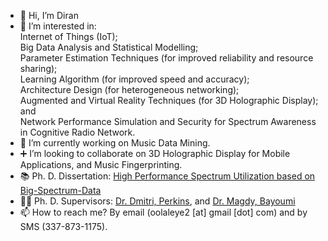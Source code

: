 - 👋 Hi, I’m Diran
- 👀 I’m interested in:\
Internet of Things (IoT);\
Big Data Analysis and Statistical Modelling;\
Parameter Estimation Techniques (for improved reliability and resource sharing);\
Learning Algorithm (for improved speed and accuracy);\
Architecture Design (for heterogeneous networking);\
Augmented and Virtual Reality Techniques (for 3D Holographic Display); and\
Network Performance Simulation and Security for Spectrum Awareness in Cognitive Radio Network.
- 🎼 I’m currently working on Music Data Mining.
- ➕ I’m looking to collaborate on 3D Holographic Display for Mobile Applications, and Music Fingerprinting.
- 📚 Ph. D. Dissertation: [High Performance Spectrum Utilization based on Big-Spectrum-Data](https://www.proquest.com/openview/a18c948d2a4e856ee50cade66b4f2e5e/1.pdf?pq-origsite=gscholar&cbl=18750&diss=y)
- 🧑‍🏫 Ph. D. Supervisors: [Dr. Dmitri, Perkins](https://www.csee.umbc.edu/~dmitrip1/), and [Dr. Magdy, Bayoumi](https://people.cmix.louisiana.edu/mab/)
- 📫 How to reach me? By email (oolaleye2 [at] gmail [dot] com) and by SMS (337-873-1175).

<!---
diranolaleye/diranolaleye is a ✨ special ✨ repository because its `README.md` (this file) appears on your GitHub profile.
You can click the Preview link to take a look at your changes.
--->
